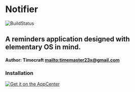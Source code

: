 # Notifier
![BuildStatus](https://travis-ci.org/Timecraft/notifier.svg?branch=master)

## A reminders application designed with elementary OS in mind.

#### Author: Timecraft <mailto:timemaster23x@gmail.com>

### Installation

<a href="https://appcenter.elementary.io/com.github.timecraft.notifier"><img alt="Get it on the AppCenter" src="https://appcenter.elementary.io/badge.svg"></a>
